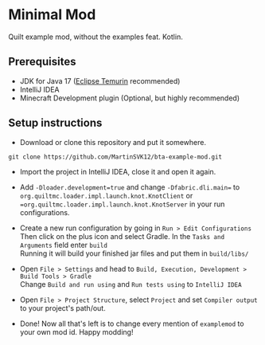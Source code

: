 # Minimal Mod

Quilt example mod, without the examples feat. Kotlin.

## Prerequisites
- JDK for Java 17 ([Eclipse Temurin](https://adoptium.net/temurin/releases/) recommended)
- IntelliJ IDEA
- Minecraft Development plugin (Optional, but highly recommended)

## Setup instructions

- Download or clone this repository and put it somewhere.
```
git clone https://github.com/MartinSVK12/bta-example-mod.git
```

- Import the project in IntelliJ IDEA, close it and open it again.

- Add `-Dloader.development=true` and change `-Dfabric.dli.main=` to `org.quiltmc.loader.impl.launch.knot.KnotClient` or `=org.quiltmc.loader.impl.launch.knot.KnotServer` in your run configurations.

- Create a new run configuration by going in `Run > Edit Configurations`  
   Then click on the plus icon and select Gradle. In the `Tasks and Arguments` field enter `build`  
   Running it will build your finished jar files and put them in `build/libs/`

- Open `File > Settings` and head to `Build, Execution, Development > Build Tools > Gradle`  
   Change `Build and run using` and `Run tests using` to `IntelliJ IDEA`


- Open `File > Project Structure`, select `Project` and set `Compiler output` to your project's path/out.


- Done! Now all that's left is to change every mention of `examplemod` to your own mod id. Happy modding!
